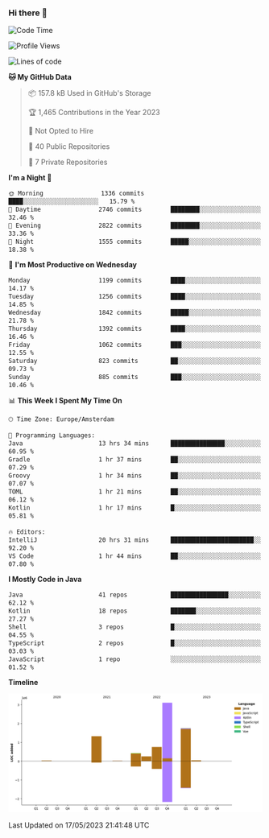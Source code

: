 ### Hi there 👋


<!--START_SECTION:waka-->
![Code Time](http://img.shields.io/badge/Code%20Time-3%2C214%20hrs%2052%20mins-blue)

![Profile Views](http://img.shields.io/badge/Profile%20Views-3-blue)

![Lines of code](https://img.shields.io/badge/From%20Hello%20World%20I%27ve%20Written-7.7%20million%20lines%20of%20code-blue)

**🐱 My GitHub Data** 

> 📦 157.8 kB Used in GitHub's Storage 
 > 
> 🏆 1,465 Contributions in the Year 2023
 > 
> 🚫 Not Opted to Hire
 > 
> 📜 40 Public Repositories 
 > 
> 🔑 7 Private Repositories 
 > 
**I'm a Night 🦉** 

```text
🌞 Morning                1336 commits        ████░░░░░░░░░░░░░░░░░░░░░   15.79 % 
🌆 Daytime                2746 commits        ████████░░░░░░░░░░░░░░░░░   32.46 % 
🌃 Evening                2822 commits        ████████░░░░░░░░░░░░░░░░░   33.36 % 
🌙 Night                  1555 commits        █████░░░░░░░░░░░░░░░░░░░░   18.38 % 
```
📅 **I'm Most Productive on Wednesday** 

```text
Monday                   1199 commits        ████░░░░░░░░░░░░░░░░░░░░░   14.17 % 
Tuesday                  1256 commits        ████░░░░░░░░░░░░░░░░░░░░░   14.85 % 
Wednesday                1842 commits        █████░░░░░░░░░░░░░░░░░░░░   21.78 % 
Thursday                 1392 commits        ████░░░░░░░░░░░░░░░░░░░░░   16.46 % 
Friday                   1062 commits        ███░░░░░░░░░░░░░░░░░░░░░░   12.55 % 
Saturday                 823 commits         ██░░░░░░░░░░░░░░░░░░░░░░░   09.73 % 
Sunday                   885 commits         ███░░░░░░░░░░░░░░░░░░░░░░   10.46 % 
```


📊 **This Week I Spent My Time On** 

```text
🕑︎ Time Zone: Europe/Amsterdam

💬 Programming Languages: 
Java                     13 hrs 34 mins      ███████████████░░░░░░░░░░   60.95 % 
Gradle                   1 hr 37 mins        ██░░░░░░░░░░░░░░░░░░░░░░░   07.29 % 
Groovy                   1 hr 34 mins        ██░░░░░░░░░░░░░░░░░░░░░░░   07.07 % 
TOML                     1 hr 21 mins        ██░░░░░░░░░░░░░░░░░░░░░░░   06.12 % 
Kotlin                   1 hr 17 mins        █░░░░░░░░░░░░░░░░░░░░░░░░   05.81 % 

🔥 Editors: 
IntelliJ                 20 hrs 31 mins      ███████████████████████░░   92.20 % 
VS Code                  1 hr 44 mins        ██░░░░░░░░░░░░░░░░░░░░░░░   07.80 % 
```

**I Mostly Code in Java** 

```text
Java                     41 repos            ████████████████░░░░░░░░░   62.12 % 
Kotlin                   18 repos            ███████░░░░░░░░░░░░░░░░░░   27.27 % 
Shell                    3 repos             █░░░░░░░░░░░░░░░░░░░░░░░░   04.55 % 
TypeScript               2 repos             █░░░░░░░░░░░░░░░░░░░░░░░░   03.03 % 
JavaScript               1 repo              ░░░░░░░░░░░░░░░░░░░░░░░░░   01.52 % 
```



**Timeline**

![Lines of Code chart](https://raw.githubusercontent.com/powercasgamer/powercasgamer/master/assets/bar_graph.png)


 Last Updated on 17/05/2023 21:41:48 UTC
<!--END_SECTION:waka-->

